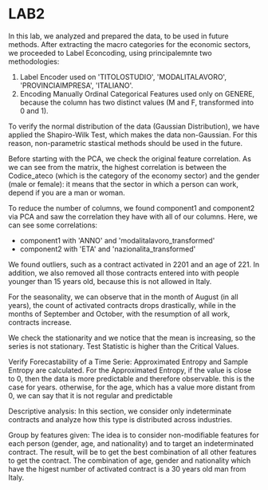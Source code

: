 # LAB2

In this lab, we analyzed and prepared the data, to be used in future methods. 
After extracting the macro categories for the economic sectors, we proceeded to Label Econcoding, using principalemnte two methodologies:
  1. Label Encoder used on 'TITOLOSTUDIO', 'MODALITALAVORO', 'PROVINCIAIMPRESA', 'ITALIANO'. 
  2. Encoding Manually Ordinal Categorical Features used only on GENERE, because the column has two distinct values (M and F, transformed into 0 and 1).

To verify the normal distribution of the data (Gaussian Distribution), we have applied the Shapiro-Wilk Test, which makes the data non-Gaussian. For this reason, non-parametric stastical methods should be used in the future. 

Before starting with the PCA, we check the original feature correlation. As we can see from the matrix, the highest correlation is between the Codice_ateco (which is the category of the economy sector) and the gender (male or female): it means that the sector in which a person can work, depend if you are a man or woman. 

To reduce the number of columns, we found component1 and component2 via PCA and saw the correlation they have with all of our columns. Here, we can see some correlations:
  - component1 with 'ANNO' and 'modalitalavoro_transformed'
  - component2 with 'ETA' and 'nazionalita_transformed'

We found outliers, such as a contract activated in 2201 and an age of 221. 
In addition, we also removed all those contracts entered into with people younger than 15 years old, because this is not allowed in Italy. 

For the seasonality, we can observe that in the month of August (in all years), the count of activated contracts drops drastically, while in the months of September and October, with the resumption of all work, contracts increase.

We check the stationarity and we notice that the mean is increasing, so the series is not stationary. Test Statistic is higher than the Critical Values.

Verify Forecastability of a Time Serie: Approximated Entropy and Sample Entropy are calculated. 
For the Approximated Entropy, if the value is close to 0, then the data is more predictable and therefore observable. this is the case for years.
otherwise, for the age, which has a value more distant from 0, we can say that it is not regular and predictable

Descriptive analysis: In this section, we consider only indeterminate contracts and analyze how this type is distributed across industries. 

Group by features given: The idea is to consider non-modifiable features for each person (gender, age, and nationality) and to target an indeterminated contract. The result, will be to get the best combination of all other features to get the contract.
The combination of age, gender and nationality which have the higest number of activated contract is a 30 years old man from Italy. 
